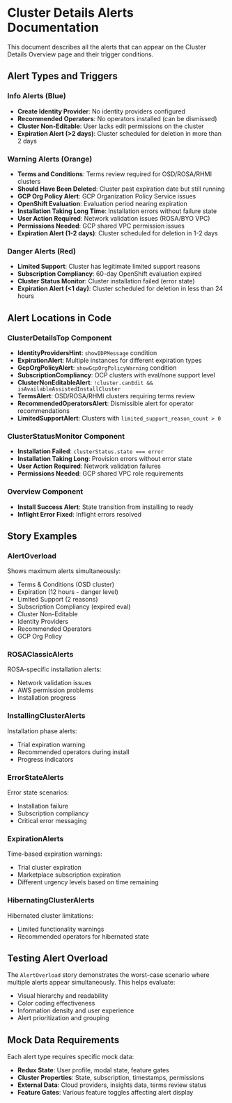 # Cluster Details Alerts Documentation

This document describes all the alerts that can appear on the Cluster Details Overview page and their trigger conditions.

## Alert Types and Triggers

### Info Alerts (Blue)
- **Create Identity Provider**: No identity providers configured
- **Recommended Operators**: No operators installed (can be dismissed)
- **Cluster Non-Editable**: User lacks edit permissions on the cluster
- **Expiration Alert (>2 days)**: Cluster scheduled for deletion in more than 2 days

### Warning Alerts (Orange)
- **Terms and Conditions**: Terms review required for OSD/ROSA/RHMI clusters
- **Should Have Been Deleted**: Cluster past expiration date but still running
- **GCP Org Policy Alert**: GCP Organization Policy Service issues
- **OpenShift Evaluation**: Evaluation period nearing expiration
- **Installation Taking Long Time**: Installation errors without failure state
- **User Action Required**: Network validation issues (ROSA/BYO VPC)
- **Permissions Needed**: GCP shared VPC permission issues
- **Expiration Alert (1-2 days)**: Cluster scheduled for deletion in 1-2 days

### Danger Alerts (Red)
- **Limited Support**: Cluster has legitimate limited support reasons
- **Subscription Compliancy**: 60-day OpenShift evaluation expired
- **Cluster Status Monitor**: Cluster installation failed (error state)
- **Expiration Alert (<1 day)**: Cluster scheduled for deletion in less than 24 hours

## Alert Locations in Code

### ClusterDetailsTop Component
- **IdentityProvidersHint**: `showIDPMessage` condition
- **ExpirationAlert**: Multiple instances for different expiration types
- **GcpOrgPolicyAlert**: `showGcpOrgPolicyWarning` condition
- **SubscriptionCompliancy**: OCP clusters with eval/none support level
- **ClusterNonEditableAlert**: `!cluster.canEdit && isAvailableAssistedInstallCluster`
- **TermsAlert**: OSD/ROSA/RHMI clusters requiring terms review
- **RecommendedOperatorsAlert**: Dismissible alert for operator recommendations
- **LimitedSupportAlert**: Clusters with `limited_support_reason_count > 0`

### ClusterStatusMonitor Component
- **Installation Failed**: `clusterStatus.state === error`
- **Installation Taking Long**: Provision errors without error state
- **User Action Required**: Network validation failures
- **Permissions Needed**: GCP shared VPC role requirements

### Overview Component
- **Install Success Alert**: State transition from installing to ready
- **Inflight Error Fixed**: Inflight errors resolved

## Story Examples

### AlertOverload
Shows maximum alerts simultaneously:
- Terms & Conditions (OSD cluster)
- Expiration (12 hours - danger level)
- Limited Support (2 reasons)
- Subscription Compliancy (expired eval)
- Cluster Non-Editable
- Identity Providers
- Recommended Operators
- GCP Org Policy

### ROSAClassicAlerts
ROSA-specific installation alerts:
- Network validation issues
- AWS permission problems
- Installation progress

### InstallingClusterAlerts
Installation phase alerts:
- Trial expiration warning
- Recommended operators during install
- Progress indicators

### ErrorStateAlerts
Error state scenarios:
- Installation failure
- Subscription compliancy
- Critical error messaging

### ExpirationAlerts
Time-based expiration warnings:
- Trial cluster expiration
- Marketplace subscription expiration
- Different urgency levels based on time remaining

### HibernatingClusterAlerts
Hibernated cluster limitations:
- Limited functionality warnings
- Recommended operators for hibernated state

## Testing Alert Overload

The `AlertOverload` story demonstrates the worst-case scenario where multiple alerts appear simultaneously. This helps evaluate:
- Visual hierarchy and readability
- Color coding effectiveness
- Information density and user experience
- Alert prioritization and grouping

## Mock Data Requirements

Each alert type requires specific mock data:
- **Redux State**: User profile, modal state, feature gates
- **Cluster Properties**: State, subscription, timestamps, permissions
- **External Data**: Cloud providers, insights data, terms review status
- **Feature Gates**: Various feature toggles affecting alert display